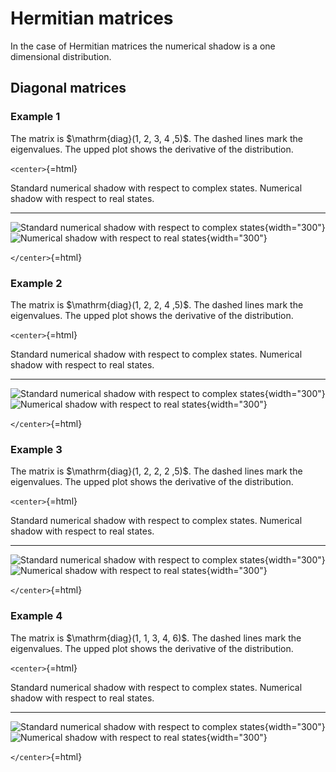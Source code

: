 Hermitian matrices
==================

In the case of Hermitian matrices the numerical shadow is a one
dimensional distribution.

Diagonal matrices
-----------------

### Example 1

The matrix is \$\\mathrm{diag}(1, 2, 3, 4 ,5)\$. The dashed lines mark
the eigenvalues. The upped plot shows the derivative of the
distribution.

`<center>`{=html}

  Standard numerical shadow with respect to complex states.                                                                                  Numerical shadow with respect to real states.
  ------------------------------------------------------------------------------------------------------------------------------------------ ---------------------------------------------------------------------------------------------------------------------------
  ![Standard numerical shadow with respect to complex states](/numerical-shadow/examples/histogram-b1-random_ket_complex.png){width="300"}   ![Numerical shadow with respect to real states](/numerical-shadow/examples/histogram-b1-random_ket_real.png){width="300"}

`</center>`{=html}

### Example 2

The matrix is \$\\mathrm{diag}(1, 2, 2, 4 ,5)\$. The dashed lines mark
the eigenvalues. The upped plot shows the derivative of the
distribution.

`<center>`{=html}

  Standard numerical shadow with respect to complex states.                                                                                  Numerical shadow with respect to real states.
  ------------------------------------------------------------------------------------------------------------------------------------------ ---------------------------------------------------------------------------------------------------------------------------
  ![Standard numerical shadow with respect to complex states](/numerical-shadow/examples/histogram-b2-random_ket_complex.png){width="300"}   ![Numerical shadow with respect to real states](/numerical-shadow/examples/histogram-b2-random_ket_real.png){width="300"}

`</center>`{=html}

### Example 3

The matrix is \$\\mathrm{diag}(1, 2, 2, 2 ,5)\$. The dashed lines mark
the eigenvalues. The upped plot shows the derivative of the
distribution.

`<center>`{=html}

  Standard numerical shadow with respect to complex states.                                                                                  Numerical shadow with respect to real states.
  ------------------------------------------------------------------------------------------------------------------------------------------ ---------------------------------------------------------------------------------------------------------------------------
  ![Standard numerical shadow with respect to complex states](/numerical-shadow/examples/histogram-b3-random_ket_complex.png){width="300"}   ![Numerical shadow with respect to real states](/numerical-shadow/examples/histogram-b3-random_ket_real.png){width="300"}

`</center>`{=html}

### Example 4

The matrix is \$\\mathrm{diag}(1, 1, 3, 4, 6)\$. The dashed lines mark
the eigenvalues. The upped plot shows the derivative of the
distribution.

`<center>`{=html}

  Standard numerical shadow with respect to complex states.                                                                                  Numerical shadow with respect to real states.
  ------------------------------------------------------------------------------------------------------------------------------------------ ---------------------------------------------------------------------------------------------------------------------------
  ![Standard numerical shadow with respect to complex states](/numerical-shadow/examples/histogram-b4-random_ket_complex.png){width="300"}   ![Numerical shadow with respect to real states](/numerical-shadow/examples/histogram-b4-random_ket_real.png){width="300"}

`</center>`{=html}
